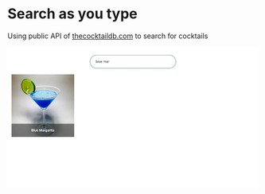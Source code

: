 # Search as you type
Using public API of [thecocktaildb.com](https://www.thecocktaildb.com/) to search for cocktails

![Screenshot](screenshot.webp)
